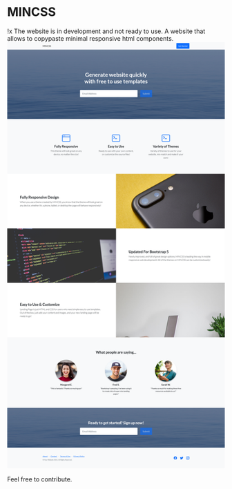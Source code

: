 # MINCSS
!x The website is in development and not ready to use.
A website that allows to copypaste minimal responsive html components.
![alt text](https://github.com/unlikelycreator/MINCSS/blob/main/mincss.png?raw=true)

Feel free to contribute.
